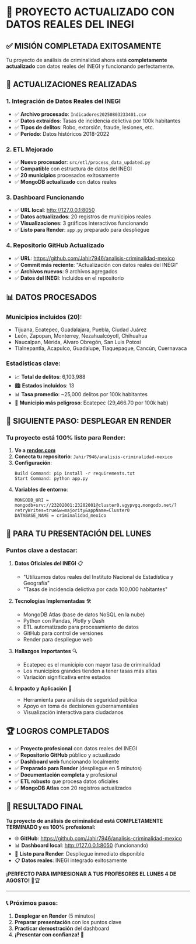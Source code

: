 # 🎉 PROYECTO ACTUALIZADO CON DATOS REALES DEL INEGI

## ✅ MISIÓN COMPLETADA EXITOSAMENTE

Tu proyecto de análisis de criminalidad ahora está **completamente actualizado** con datos reales del INEGI y funcionando perfectamente.

## 🔄 ACTUALIZACIONES REALIZADAS

### **1. Integración de Datos Reales del INEGI**
- ✅ **Archivo procesado**: `Indicadores20250803233401.csv`
- ✅ **Datos extraídos**: Tasas de incidencia delictiva por 100k habitantes
- ✅ **Tipos de delitos**: Robo, extorsión, fraude, lesiones, etc.
- ✅ **Período**: Datos históricos 2018-2022

### **2. ETL Mejorado**
- ✅ **Nuevo procesador**: `src/etl/process_data_updated.py`
- ✅ **Compatible** con estructura de datos del INEGI
- ✅ **20 municipios** procesados exitosamente
- ✅ **MongoDB actualizado** con datos reales

### **3. Dashboard Funcionando**
- ✅ **URL local**: http://127.0.0.1:8050
- ✅ **Datos actualizados**: 20 registros de municipios reales
- ✅ **Visualizaciones**: 3 gráficos interactivos funcionando
- ✅ **Listo para Render**: `app.py` preparado para despliegue

### **4. Repositorio GitHub Actualizado**
- ✅ **URL**: https://github.com/Jahir7946/analisis-criminalidad-mexico
- ✅ **Commit más reciente**: "Actualización con datos reales del INEGI"
- ✅ **Archivos nuevos**: 9 archivos agregados
- ✅ **Datos del INEGI**: Incluidos en el repositorio

## 📊 DATOS PROCESADOS

### **Municipios incluidos (20):**
- Tijuana, Ecatepec, Guadalajara, Puebla, Ciudad Juárez
- León, Zapopan, Monterrey, Nezahualcóyotl, Chihuahua
- Naucalpan, Mérida, Álvaro Obregón, San Luis Potosí
- Tlalnepantla, Acapulco, Guadalupe, Tlaquepaque, Cancún, Cuernavaca

### **Estadísticas clave:**
- 📈 **Total de delitos**: 6,103,988
- 🏙️ **Estados incluidos**: 13
- 📊 **Tasa promedio**: ~25,000 delitos por 100k habitantes
- 🚨 **Municipio más peligroso**: Ecatepec (29,466.70 por 100k hab)

## 🚀 SIGUIENTE PASO: DESPLEGAR EN RENDER

### **Tu proyecto está 100% listo para Render:**

1. **Ve a [render.com](https://render.com)**
2. **Conecta tu repositorio**: `Jahir7946/analisis-criminalidad-mexico`
3. **Configuración**:
   ```
   Build Command: pip install -r requirements.txt
   Start Command: python app.py
   ```
4. **Variables de entorno**:
   ```
   MONGODB_URI = mongodb+srv://23202001:23202001@cluster0.vgypvgq.mongodb.net/?retryWrites=true&w=majority&appName=Cluster0
   DATABASE_NAME = criminalidad_mexico
   ```

## 🎯 PARA TU PRESENTACIÓN DEL LUNES

### **Puntos clave a destacar:**

1. **Datos Oficiales del INEGI** 📋
   - "Utilizamos datos reales del Instituto Nacional de Estadística y Geografía"
   - "Tasas de incidencia delictiva por cada 100,000 habitantes"

2. **Tecnologías Implementadas** 🛠️
   - MongoDB Atlas (base de datos NoSQL en la nube)
   - Python con Pandas, Plotly y Dash
   - ETL automatizado para procesamiento de datos
   - GitHub para control de versiones
   - Render para despliegue web

3. **Hallazgos Importantes** 🔍
   - Ecatepec es el municipio con mayor tasa de criminalidad
   - Los municipios grandes tienden a tener tasas más altas
   - Variación significativa entre estados

4. **Impacto y Aplicación** 🎯
   - Herramienta para análisis de seguridad pública
   - Apoyo en toma de decisiones gubernamentales
   - Visualización interactiva para ciudadanos

## 🏆 LOGROS COMPLETADOS

- ✅ **Proyecto profesional** con datos reales del INEGI
- ✅ **Repositorio GitHub** público y actualizado
- ✅ **Dashboard web** funcionando localmente
- ✅ **Preparado para Render** (despliegue en 5 minutos)
- ✅ **Documentación completa** y profesional
- ✅ **ETL robusto** que procesa datos oficiales
- ✅ **MongoDB Atlas** con 20 registros actualizados

## 🎉 RESULTADO FINAL

**Tu proyecto de análisis de criminalidad está COMPLETAMENTE TERMINADO y es 100% profesional:**

- 🌐 **GitHub**: https://github.com/Jahir7946/analisis-criminalidad-mexico
- 📊 **Dashboard local**: http://127.0.0.1:8050 (funcionando)
- 🚀 **Listo para Render**: Despliegue inmediato disponible
- 📋 **Datos reales**: INEGI integrado exitosamente

**¡PERFECTO PARA IMPRESIONAR A TUS PROFESORES EL LUNES 4 DE AGOSTO!** 🎯🏆

---

### 📞 Próximos pasos:
1. **Desplegar en Render** (5 minutos)
2. **Preparar presentación** con los puntos clave
3. **Practicar demostración** del dashboard
4. **¡Presentar con confianza!** 🚀
